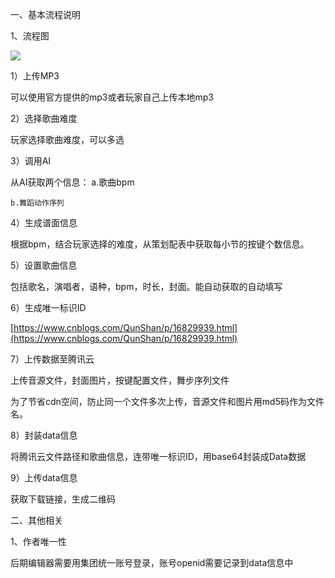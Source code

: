 一、基本流程说明

1、流程图

![](https://cdn.nlark.com/yuque/0/2024/png/43385223/1720075270567-2c5a967e-eca0-4142-a0a8-b6dfa12f990e.png)

1）上传MP3

可以使用官方提供的mp3或者玩家自己上传本地mp3

2）选择歌曲难度

玩家选择歌曲难度，可以多选

3）调用AI

从AI获取两个信息： a.歌曲bpm

    b.舞蹈动作序列

4）生成谱面信息

根据bpm，结合玩家选择的难度，从策划配表中获取每小节的按键个数信息。

5）设置歌曲信息

包括歌名，演唱者，语种，bpm，时长，封面。能自动获取的自动填写

6）生成唯一标识ID

[https://www.cnblogs.com/QunShan/p/16829939.html](https://www.cnblogs.com/QunShan/p/16829939.html)

7）上传数据至腾讯云

上传音源文件，封面图片，按键配置文件，舞步序列文件

为了节省cdn空间，防止同一个文件多次上传，音源文件和图片用md5码作为文件名。

8）封装data信息

将腾讯云文件路径和歌曲信息，连带唯一标识ID，用base64封装成Data数据

9）上传data信息

获取下载链接，生成二维码



二、其他相关

1、作者唯一性

后期编辑器需要用集团统一账号登录，账号openid需要记录到data信息中



